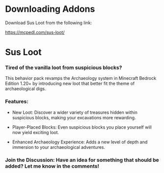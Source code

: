 # Downloading Addons
Download Sus Loot from the following link:

https://mcpedl.com/sus-loot/


# Sus Loot

### Tired of the vanilla loot from suspicious blocks?

This behavior pack revamps the Archaeology system in Minecraft Bedrock Edition 1.20+ by introducing new loot that better fit the theme of archaeological digs.

### Features:

- New Loot: Discover a wider variety of treasures hidden within suspicious blocks, making your excavations more rewarding.

- Player-Placed Blocks: Even suspicious blocks you place yourself will now yield exciting loot.

- Enhanced Archaeology Experience: Adds a new level of depth and immersion to your archaeological adventures.

### Join the Discussion: Have an idea for something that should be added? Let me know in the comments!
